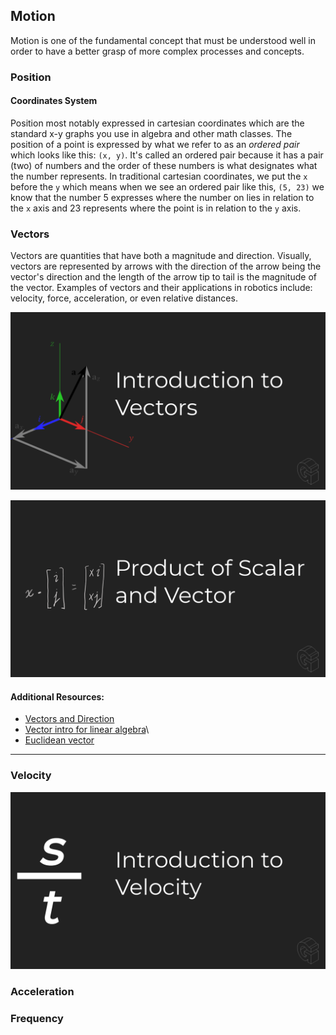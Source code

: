 ## Motion

Motion is one of the fundamental concept that must be understood well in order to have a better grasp of more complex processes and concepts.


### Position

#### Coordinates System
Position most notably expressed in cartesian coordinates which are the standard x-y graphs you use in algebra and other math classes. The position of a point is expressed by what we refer to as an *ordered pair* which looks like this: `(x, y)`. It's called an ordered pair because it has a pair (two) of numbers and the order of these numbers is what designates what the number represents. In traditional cartesian coordinates, we put the `x` before the `y` which means when we see an ordered pair like this, `(5, 23)` we know that the number 5 expresses where the number on lies in relation to the `x` axis and 23 represents where the point is in relation to the `y` axis.

### Vectors
Vectors are quantities that have both a magnitude and direction. Visually, vectors are represented by arrows with the direction of the arrow being the vector's direction and the length of the arrow tip to tail is the magnitude of the vector. Examples of vectors and their applications in robotics include: velocity, force, acceleration, or even relative distances. 

<a href="https://www.youtube.com/watch?v=zb1KHxpoDPQ" rel="" target="_blank">![Introduction to Vectors](./img/video-thumbnails/vector-intro-thumbnail.png)</a>

<a href="https://www.youtube.com/watch?v=RsUWAMeT6zQ" rel="" target="_blank">![Product of a Vector and Scalar](./img/video-thumbnails/vector-scalar-product-thumbnail.png)</a>

#### Additional Resources:
- [Vectors and Direction](https://www.physicsclassroom.com/class/vectors/Lesson-1/Vectors-and-Direction)
- [Vector intro for linear algebra](https://www.khanacademy.org/math/linear-algebra/vectors-and-spaces/vectors/v/vector-introduction-linear-algebra)\
- [Euclidean vector](https://www.wikiwand.com/en/Euclidean_vector)

---

### Velocity

<a href="https://www.youtube.com/watch?v=UemTeesOazo" rel="" target="_blank">![Introduction to Velocity](./img/video-thumbnails/velocity-intro-thumbnail.png)</a>


### Acceleration


### Frequency


